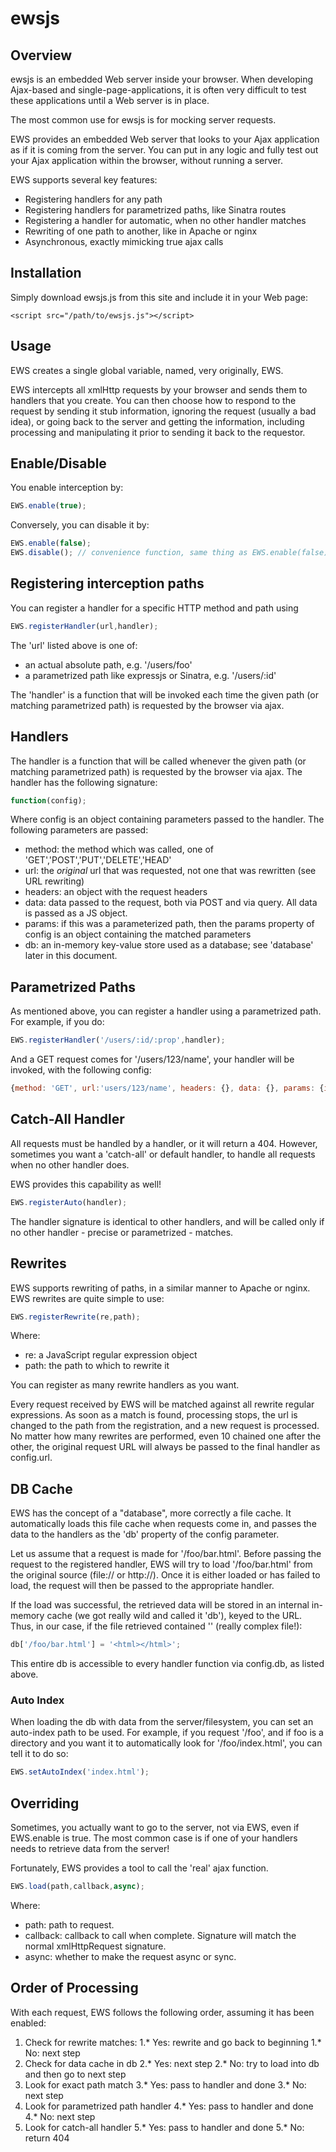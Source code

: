 ewsjs
=====
Overview
--------
ewsjs is an embedded Web server inside your browser. When developing Ajax-based and single-page-applications, it is often very difficult to test these applications until a Web server is in place.

The most common use for ewsjs is for mocking server requests.

EWS provides an embedded Web server that looks to your Ajax application as if it is coming from the server. You can put in any logic and fully test out your Ajax application within the browser, without running a server.

EWS supports several key features:

* Registering handlers for any path
* Registering handlers for parametrized paths, like Sinatra routes
* Registering a handler for automatic, when no other handler matches
* Rewriting of one path to another, like in Apache or nginx
* Asynchronous, exactly mimicking true ajax calls

Installation
------------
Simply download ewsjs.js from this site and include it in your Web page:

````html5
<script src="/path/to/ewsjs.js"></script>
````

Usage
-----
EWS creates a single global variable, named, very originally, EWS. 

EWS intercepts all xmlHttp requests by your browser and sends them to handlers that you create. You can then choose how to respond to the request by sending it stub information, ignoring the request (usually a bad idea), or going back to the server and getting the information, including processing and manipulating it prior to sending it back to the requestor.

## Enable/Disable

You enable interception by:

````JavaScript
EWS.enable(true);
````

Conversely, you can disable it by:

````JavaScript
EWS.enable(false);
EWS.disable(); // convenience function, same thing as EWS.enable(false);
````

## Registering interception paths

You can register a handler for a specific HTTP method and path using

````JavaScript
EWS.registerHandler(url,handler);
````

The 'url' listed above is one of:

* an actual absolute path, e.g. '/users/foo'
* a parametrized path like expressjs or Sinatra, e.g. '/users/:id'

The 'handler' is a function that will be invoked each time the given path (or matching parametrized path) is requested by the browser via ajax.

## Handlers
The handler is a function that will be called whenever the given path (or matching parametrized path) is requested by the browser via ajax. The handler has the following signature:

````JavaScript
function(config);
````

Where config is an object containing parameters passed to the handler. The following parameters are passed:

* method: the method which was called, one of 'GET','POST','PUT','DELETE','HEAD'
* url: the *original* url that was requested, not one that was rewritten (see URL rewriting)
* headers: an object with the request headers
* data: data passed to the request, both via POST and via query. All data is passed as a JS object.
* params: if this was a parameterized path, then the params property of config is an object containing the matched parameters
* db: an in-memory key-value store used as a database; see 'database' later in this document.

## Parametrized Paths
As mentioned above, you can register a handler using a parametrized path. For example, if you do:

````JavaScript
EWS.registerHandler('/users/:id/:prop',handler);
````

And a GET request comes for '/users/123/name', your handler will be invoked, with the following config:

````JavaScript
{method: 'GET', url:'users/123/name', headers: {}, data: {}, params: {id:'123',prop:'name'}}
````

## Catch-All Handler
All requests must be handled by a handler, or it will return a 404. However, sometimes you want a 'catch-all' or default handler, to handle all requests when no other handler does. 

EWS provides this capability as well! 

````JavaScript
EWS.registerAuto(handler);
````

The handler signature is identical to other handlers, and will be called only if no other handler - precise or parametrized - matches.

## Rewrites
EWS supports rewriting of paths, in a similar manner to Apache or nginx. EWS rewrites are quite simple to use:

````JavaScript
EWS.registerRewrite(re,path);
````

Where:

* re: a JavaScript regular expression object
* path: the path to which to rewrite it

You can register as many rewrite handlers as you want.

Every request received by EWS will be matched against all rewrite regular expressions. As soon as a match is found, processing stops, the url is changed to the path from the registration, and a new request is processed. No matter how many rewrites are performed, even 10 chained one after the other, the original request URL will always be passed to the final handler as config.url.

## DB Cache
EWS has the concept of a "database", more correctly a file cache. It automatically loads this file cache when requests come in, and passes the data to the handlers as the 'db' property of the config parameter.

Let us assume that a request is made for '/foo/bar.html'. Before passing the request to the registered handler, EWS will try to load '/foo/bar.html' from the original source (file:// or http://). Once it is either loaded or has failed to load, the request will then be passed to the appropriate handler.

If the load was successful, the retrieved data will be stored in an internal in-memory cache (we got really wild and called it 'db'), keyed to the URL. Thus, in our case, if the file retrieved contained '<html></html>' (really complex file!):

````JavaScript
db['/foo/bar.html'] = '<html></html>';
````

This entire db is accessible to every handler function via config.db, as listed above.

### Auto Index
When loading the db with data from the server/filesystem, you can set an auto-index path to be used. For example, if you request '/foo', and if foo is a directory and you want it to automatically look for '/foo/index.html', you can tell it to do so:

````JavaScript
EWS.setAutoIndex('index.html');
````

## Overriding
Sometimes, you actually want to go to the server, not via EWS, even if EWS.enable is true. The most common case is if one of your handlers needs to retrieve data from the server!

Fortunately, EWS provides a tool to call the 'real' ajax function.

````JavaScript
EWS.load(path,callback,async);
````

Where:

* path: path to request. 
* callback: callback to call when complete. Signature will match the normal xmlHttpRequest signature.
* async: whether to make the request async or sync. 


## Order of Processing
With each request, EWS follows the following order, assuming it has been enabled:

1. Check for rewrite matches:
1.* Yes: rewrite and go back to beginning
1.* No: next step
2. Check for data cache in db
2.* Yes: next step
2.* No: try to load into db and then go to next step
3. Look for exact path match
3.* Yes: pass to handler and done
3.* No: next step
4. Look for parametrized path handler
4.* Yes: pass to handler and done
4.* No: next step
5. Look for catch-all handler
5.* Yes: pass to handler and done
5.* No: return 404
